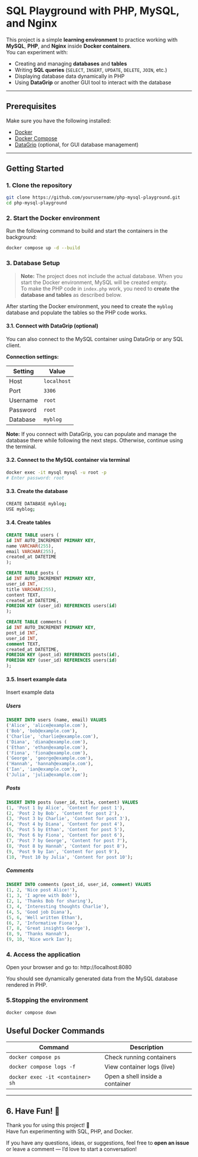 # SQL Playground with PHP, MySQL, and Nginx

This project is a simple **learning environment** to practice working with **MySQL**, **PHP**, and **Nginx** inside **Docker containers**.  
You can experiment with:

- Creating and managing **databases** and **tables**
- Writing **SQL queries** (`SELECT`, `INSERT`, `UPDATE`, `DELETE`, `JOIN`, etc.)
- Displaying database data dynamically in PHP
- Using **DataGrip** or another GUI tool to interact with the database

---

## **Prerequisites**
Make sure you have the following installed:

- [Docker](https://docs.docker.com/get-docker/)
- [Docker Compose](https://docs.docker.com/compose/install/)
- [DataGrip](https://www.jetbrains.com/datagrip/) (optional, for GUI database management)

---

## **Getting Started**

### **1. Clone the repository**
```bash
git clone https://github.com/yourusername/php-mysql-playground.git
cd php-mysql-playground
```

### **2. Start the Docker environment**
Run the following command to build and start the containers in the background:
```bash
docker compose up -d --build
```

### **3. Database Setup**
> **Note:** The project does not include the actual database. When you start the Docker environment, MySQL will be created empty.  
> To make the PHP code in `index.php` work, you need to **create the database and tables** as described below.

After starting the Docker environment, you need to create the `myblog` database and populate the tables so the PHP code works.

#### **3.1. Connect with DataGrip (optional)**
You can also connect to the MySQL container using DataGrip or any SQL client.

**Connection settings:**

| Setting  | Value       |
| -------- | ----------- |
| Host     | `localhost` |
| Port     | `3306`      |
| Username | `root`      |
| Password | `root`      |
| Database | `myblog`    |

**Note:** If you connect with DataGrip, you can populate and manage the database there while following the next steps. Otherwise, continue using the terminal.

#### **3.2. Connect to the MySQL container via terminal**
```bash
docker exec -it mysql mysql -u root -p
# Enter password: root
```

#### **3.3. Create the database**
```bash
CREATE DATABASE myblog;
USE myblog;
```

#### **3.4. Create tables**
```sql
CREATE TABLE users (
id INT AUTO_INCREMENT PRIMARY KEY,
name VARCHAR(255),
email VARCHAR(255),
created_at DATETIME
);

CREATE TABLE posts (
id INT AUTO_INCREMENT PRIMARY KEY,
user_id INT,
title VARCHAR(255),
content TEXT,
created_at DATETIME,
FOREIGN KEY (user_id) REFERENCES users(id)
);

CREATE TABLE comments (
id INT AUTO_INCREMENT PRIMARY KEY,
post_id INT,
user_id INT,
comment TEXT,
created_at DATETIME,
FOREIGN KEY (post_id) REFERENCES posts(id),
FOREIGN KEY (user_id) REFERENCES users(id)
);
```

#### **3.5. Insert example data**
Insert example data

##### **Users**
```sql
INSERT INTO users (name, email) VALUES
('Alice', 'alice@example.com'),
('Bob', 'bob@example.com'),
('Charlie', 'charlie@example.com'),
('Diana', 'diana@example.com'),
('Ethan', 'ethan@example.com'),
('Fiona', 'fiona@example.com'),
('George', 'george@example.com'),
('Hannah', 'hannah@example.com'),
('Ian', 'ian@example.com'),
('Julia', 'julia@example.com');
```

##### **Posts**
```sql
INSERT INTO posts (user_id, title, content) VALUES
(1, 'Post 1 by Alice', 'Content for post 1'),
(2, 'Post 2 by Bob', 'Content for post 2'),
(3, 'Post 3 by Charlie', 'Content for post 3'),
(4, 'Post 4 by Diana', 'Content for post 4'),
(5, 'Post 5 by Ethan', 'Content for post 5'),
(6, 'Post 6 by Fiona', 'Content for post 6'),
(7, 'Post 7 by George', 'Content for post 7'),
(8, 'Post 8 by Hannah', 'Content for post 8'),
(9, 'Post 9 by Ian', 'Content for post 9'),
(10, 'Post 10 by Julia', 'Content for post 10');
```

##### **Comments**
```sql
INSERT INTO comments (post_id, user_id, comment) VALUES
(1, 2, 'Nice post Alice!'),
(1, 3, 'I agree with Bob!'),
(2, 1, 'Thanks Bob for sharing'),
(3, 4, 'Interesting thoughts Charlie'),
(4, 5, 'Good job Diana'),
(5, 6, 'Well written Ethan'),
(6, 7, 'Informative Fiona'),
(7, 8, 'Great insights George'),
(8, 9, 'Thanks Hannah'),
(9, 10, 'Nice work Ian');
```

### **4. Access the application**
Open your browser and go to:
http://localhost:8080

You should see dynamically generated data from the MySQL database rendered in PHP.

### **5.Stopping the environment**
```bash
docker compose down
```

## **Useful Docker Commands**
| Command                          | Description                     |
| -------------------------------- | ------------------------------- |
| `docker compose ps`              | Check running containers        |
| `docker compose logs -f`         | View container logs (live)      |
| `docker exec -it <container> sh` | Open a shell inside a container |

---

## **6. Have Fun! 🎉**

Thank you for using this project! 🎉  
Have fun experimenting with SQL, PHP, and Docker.

If you have any questions, ideas, or suggestions, feel free to **open an issue** or leave a comment — I’d love to start a conversation!